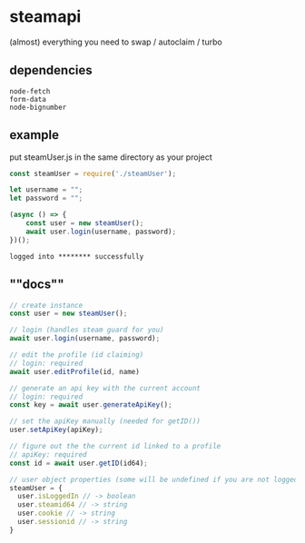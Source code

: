 # steamapi
(almost) everything you need to swap / autoclaim / turbo

## dependencies
```
node-fetch
form-data
node-bignumber
```

## example
put steamUser.js in the same directory as your project
```js
const steamUser = require('./steamUser');

let username = "";
let password = "";

(async () => {
    const user = new steamUser();
    await user.login(username, password);
})();
```

`logged into ******** successfully`

## ""docs""
```js
// create instance
const user = new steamUser();

// login (handles steam guard for you)
await user.login(username, password);

// edit the profile (id claiming)
// login: required
await user.editProfile(id, name)

// generate an api key with the current account
// login: required
const key = await user.generateApiKey();

// set the apiKey manually (needed for getID())
user.setApiKey(apiKey);

// figure out the the current id linked to a profile
// apiKey: required
const id = await user.getID(id64);

// user object properties (some will be undefined if you are not logged in)
steamUser = {
  user.isLoggedIn // -> boolean
  user.steamid64 // -> string
  user.cookie // -> string
  user.sessionid // -> string
}
```
